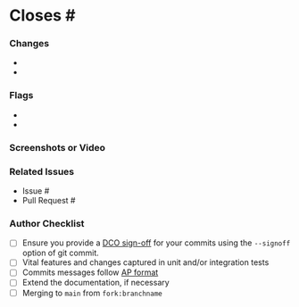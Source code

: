 <!--- Provide a formatted commit message describing this PR in the Title above -->
<!--- See our DEVELOPERS guide below: -->
<!--- https://github.com/accordproject/techdocs/blob/main/DEVELOPERS.md#commit-message-format -->
# Closes #<CORRESPONDING ISSUE NUMBER>
<!--- Provide an overall summary of the pull request -->

### Changes
<!--- More detailed and granular description of changes -->
<!--- These should likely be gathered from commit message summaries -->
- <ONE>
- <TWO>

### Flags
<!--- Provide context or concerns a reviewer should be aware of -->
- <ONE>
- <TWO>

### Screenshots or Video
<!--- Provide an easily accessible demonstration of the changes, if applicable -->

### Related Issues
- Issue #<NUMBER>
- Pull Request #<NUMBER>

### Author Checklist
- [ ] Ensure you provide a [DCO sign-off](https://github.com/probot/dco#how-it-works) for your commits using the `--signoff` option of git commit.
- [ ] Vital features and changes captured in unit and/or integration tests
- [ ] Commits messages follow [AP format](https://github.com/accordproject/techdocs/blob/main/DEVELOPERS.md#commit-message-format)
- [ ] Extend the documentation, if necessary
- [ ] Merging to `main` from `fork:branchname`